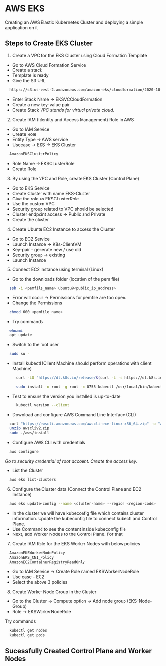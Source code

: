 

# AWS EKS

Creating an AWS Elastic Kubernetes Cluster and deploying a simple application on it


## Steps to Create EKS Cluster

1. Create a VPC for the EKS Cluster using Cloud Formation Template
- Go to AWS Cloud Formation Service
- Create a stack
- Template is ready
- Give the S3 URL
```bash
  https://s3.us-west-2.amazonaws.com/amazon-eks/cloudformation/2020-10-29/amazon-eks-vpc-private-subnets.yaml
```
- Enter Stack Name -> EKSVCCloudFormation
- Create a new key-value pair
- Create Stack
_VPC stands for virtual private cloud._

2. Create IAM (Identity and Access Management) Role in AWS
- Go to IAM Service
- Create Role 
- Entity Type -> AWS service
- Usecase -> EKS -> EKS Cluster
```bash
  AmazonEKSClusterPolicy
```
- Role Name -> EKSCLusterRole
- Create Role

3. By using the VPC and Role, create EKS Cluster (Control Plane)
- Go to EKS Service
- Create Cluster with name EKS-Cluster
- Give the role as EKSCLusterRole
- Use the custom VPC
- Security group related to VPC should be selected
- Cluster endpoint access -> Public and Private
- Create the cluster

4. Create Ubuntu EC2 Instance to access the Cluster
- Go to EC2 Service
- Launch Instance -> K8s-ClientVM
- Key-pair - generate new / use old
- Security group -> existing 
- Launch Instance

5. Connect EC2 Instance using terminal (Linux)
- Go to the downloads folder (location of the pem file)
```bash
  ssh -i <pemfile_name> ubuntu@<public_ip_address>
```
- Error will occur -> Permissions for pemfile are too open.
- Change the Permissions
```bash
  chmod 600 <pemfile_name>
```
- Try commands
```bash
  whoami
  apt update
```
- Switch to the root user
```bash
  sudo su -
```
- Install kubectl (Client Machine should perform operations with client Machine)
```bash
     curl -LO "https://dl.k8s.io/release/$(curl -L -s https://dl.k8s.io/release/stable.txt)/bin/linux/amd64/kubectl"
```
```bash
     sudo install -o root -g root -m 0755 kubectl /usr/local/bin/kubectl
```
- Test to ensure the version you installed is up-to-date
```bash
     kubectl version --client
```
- Download and configure AWS Command Line Interface (CLI)
```bash
  curl "https://awscli.amazonaws.com/awscli-exe-linux-x86_64.zip" -o "awscliv2.zip"
  unzip awscliv2.zip
  sudo ./aws/install
```
- Configure AWS CLI with credentials
```bash
  aws configure
```
_Go to security credential of root account. Create the access key._
- List the Cluster
```bash
  aws eks list-clusters
```

6. Configure the Cluster data (Connect the Control Plane and EC2 Instance)
```bash
  aws eks update-config --name <cluster-name> --region <region-code>
```
- In the cluster we will have kubeconfig file which contains cluster information. Update the kubeconfig file to connect kubectl and Control Plane.
- Use <cat> Command to see the content inside kubeconfig file
- Next, add Worker Nodes to the Control Plane. For that 

7. Create IAM Role for the EKS Worker Nodes with below policies
```bash
  AmazonEKSWorkerNodePolicy
  AmazonEKS_CNI_Policy
  AmazonEC2ContainerRegistryReadOnly
```
- Go to IAM Service -> Create Role named EKSWorkerNodeRole
- Use case - EC2
- Select the above 3 policies

8. Create Worker Node Group in the Cluster
- Go to the Cluster -> Compute option -> Add node group (EKS-Node-Group)
- Role -> EKSWorkerNodeRole

Try commands
```bash
  kubectl get nodes   
  kubectl get pods
```

## Sucessfully Created Control Plane and Worker Nodes

